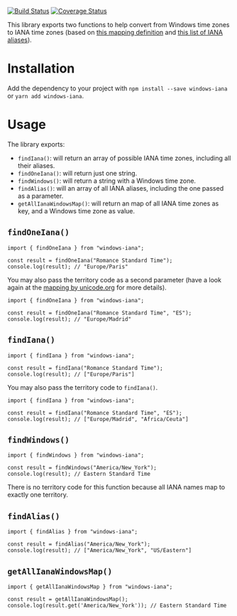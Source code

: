 [![Build Status](https://travis-ci.org/rubenillodo/windows-iana.svg?branch=master)](https://travis-ci.org/rubenillodo/windows-iana)
[![Coverage Status](https://coveralls.io/repos/github/rubenillodo/windows-iana/badge.svg)](https://coveralls.io/github/rubenillodo/windows-iana)

This library exports two functions to help convert from Windows time zones to IANA time zones (based on [this mapping definition](https://github.com/unicode-org/cldr/blob/master/common/supplemental/windowsZones.xml) and [this list of IANA aliases](https://github.com/unicode-org/cldr/blob/master/common/bcp47/timezone.xml)).

# Installation

Add the dependency to your project with `npm install --save windows-iana` or `yarn add windows-iana`.

# Usage

The library exports:

- `findIana()`: will return an array of possible IANA time zones, including all their aliases.
- `findOneIana()`: will return just one string.
- `findWindows()`: will return a string with a Windows time zone.
- `findAlias()`: will an array of all IANA aliases, including the one passed as a parameter.
- `getAllIanaWindowsMap()`: will return an map of all IANA time zones as key, and a Windows time zone as value.

## `findOneIana()`

```
import { findOneIana } from "windows-iana";

const result = findOneIana("Romance Standard Time");
console.log(result); // "Europe/Paris"
```

You may also pass the territory code as a second parameter (have a look again at the [mapping by unicode.org](https://unicode.org/repos/cldr/trunk/common/supplemental/windowsZones.xml) for more details).

```
import { findOneIana } from "windows-iana";

const result = findOneIana("Romance Standard Time", "ES");
console.log(result); // "Europe/Madrid"
```

## `findIana()`

```
import { findIana } from "windows-iana";

const result = findIana("Romance Standard Time");
console.log(result); // ["Europe/Paris"]
```

You may also pass the territory code to `findIana()`.

```
import { findIana } from "windows-iana";

const result = findIana("Romance Standard Time", "ES");
console.log(result); // ["Europe/Madrid", "Africa/Ceuta"]
```

## `findWindows()`

```
import { findWindows } from "windows-iana";

const result = findWindows("America/New_York");
console.log(result); // Eastern Standard Time
```

There is no territory code for this function because all IANA names map to exactly one territory.

## `findAlias()`

```
import { findAlias } from "windows-iana";

const result = findAlias("America/New_York");
console.log(result); // ["America/New_York", "US/Eastern"]
```

## `getAllIanaWindowsMap()`

```
import { getAllIanaWindowsMap } from "windows-iana";

const result = getAllIanaWindowsMap();
console.log(result.get('America/New_York')); // Eastern Standard Time
```
